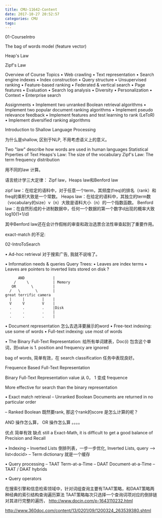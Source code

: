 ```yaml
---
title: CMU-11642-Content
date: 2017-10-27 20:52:57
categories: CMU
tags:
---
```


01-CourseIntro

The bag of words model (feature vector)

Heap's Law

Zipf's Law

Overview of Course Topics
• Web crawling
• Text representation
• Search engine indexes
• Index construction
• Query structure
• Unsupervised ranking
• Feature-based ranking
• Federated & vertical search
• Page features
• Evaluation
• Search log analysis • Diversity
• Personalization
• Context
• Enterprise search

Assignments
• Implement two unranked Boolean retrieval algorithms 
• Implement two popular document ranking algorithms 
• Implement pseudo relevance feedback
• Implement features and test learning to rank (LeToR) 
• Implement diversified ranking algorithms

Introduction to Shallow Language Processing

为什么是shallow, 区别于NLP, 不用考虑语义上的意义。

Two "law" describe how words are used in human languages
Statistical Prperties of Text
Heaps's Law: The size of the vocabulary
Zipf's Law: The term frequency distribution

用不同的law 计算。

语言统计学三大定律：
Zipf law，Heaps law和Benford law

zipf law：在给定的语料中，对于任意一个term，其频度(freq)的排名（rank）和freq的乘积大致是一个常数。
Heaps law：在给定的语料中，其独立的term数（vocabulary的size）v（n）大致是语料大小（n）的一个指数函数。
Benford law：在自然形成的十进制数据中，任何一个数据的第一个数字d出现的概率大致log10(1+1/d)
 
其中Benford law还在会计作假帐的审查和政治选票合法性审查起到了重要作用。


exact-match 的不足:

02-IntroToSearch

• Ad-hoc retrieval
对于搜索广告, 我就不说啥了。

• Information needs & queries 
Query Trees:
• Leaves are index terms
• Leaves are pointers to inverted lists stored on disk ?

```text
      AND             |
    /     \           | Memory
   OR       \         |
  /   \       \       |
great terrific camera 
  |     |        |    |
  V     V        V    |
  .     .        .    |Disk
  .     .        .    |
  .     .        .    |
```


• Document representation 怎么去选泽要展示的word
  • Free-text indexing: use some of words
  • Full-text indexing: use most of words

  • The Binary Full-Text Representation: 给所有单词建表，Doc(i) 包含这个单词，则value is 1. position and frequency are ignored

  bag of words, 简单有效，在 search classification 任务中表现良好。

  Frequence Based Full-Text Representation

  Binary Full-Text Representation value 从 0， 1 变成 frequence

  More effective for search than the binary representation

• Exact match retrieval
 – Unranked Boolean
Documents are returned in no particular order

 – Ranked Boolean
既然要rank, 那这个rank的score 是怎么计算的呢？

AND 操作怎么算， OR 操作怎么算 。。。。

优点 简单有效
缺点 still a Exact-Math, it is difficult to get a good balance of Precision and Recall


• Indexing
 – Inverted Lists 倒排列表，一步一步优化, Inverted Lists, query --> list&lt;docid&gt;
 – Term dictionary 就是一个缓存

• Query processing
 – TAAT Term-at-a-Time
 – DAAT Document-at-a-Time
 – TAAT / DAAT hybrids

• Query operators

在搜索引擎和信息检索领域中，针对词组查询主要有TAAT策略，和DAAT策略两种经典的索引结构查询遍历算法
TAAT策略每次只选择一个查询词项对应的倒排链对其进行完整的遍历，
http://www.docin.com/p-1643110232.html

http://www.360doc.com/content/13/0201/09/1200324_263539380.shtml
